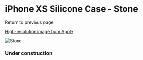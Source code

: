 # iPhone XS Silicone Case - Stone

[Return to previous page](/iphone_x)

[High-resolution image from Apple](https://store.storeimages.cdn-apple.com/8756/as-images.apple.com/is/MRWD2?wid=4500&hei=4500&fmt=png)

<div style="width: 384px"><img src="/everysource/MRWD2.png" alt="Stone"></div>

### Under construction
